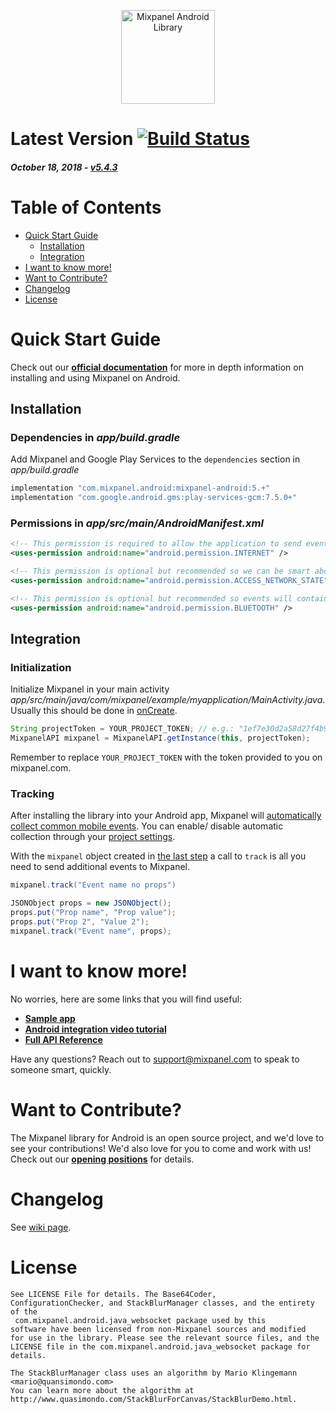 <p align="center">
  <img src="https://github.com/mixpanel/mixpanel-android/blob/assets/mixpanel.png?raw=true" alt="Mixpanel Android Library" height="150"/>
</p>

# Latest Version [![Build Status](https://travis-ci.org/mixpanel/mixpanel-android.svg)](https://travis-ci.org/mixpanel/mixpanel-android)

##### _October 18, 2018_ - [v5.4.3](https://github.com/mixpanel/mixpanel-android/releases/tag/v5.4.3)

# Table of Contents

<!-- MarkdownTOC -->

- [Quick Start Guide](#quick-start-guide)
    - [Installation](#installation)
    - [Integration](#integration)
- [I want to know more!](#i-want-to-know-more)
- [Want to Contribute?](#want-to-contribute)
- [Changelog](#changelog)
- [License](#license)

<!-- /MarkdownTOC -->

<a name="quick-start-guide"></a>
# Quick Start Guide

Check out our **[official documentation](https://mixpanel.com/help/reference/android)** for more in depth information on installing and using Mixpanel on Android.

<a name="installation"></a>
## Installation

### Dependencies in *app/build.gradle*

Add Mixpanel and Google Play Services to the `dependencies` section in *app/build.gradle*

```gradle
implementation "com.mixpanel.android:mixpanel-android:5.+"
implementation "com.google.android.gms:play-services-gcm:7.5.0+"
```

### Permissions in *app/src/main/AndroidManifest.xml*

```xml
<!-- This permission is required to allow the application to send events and properties to Mixpanel -->
<uses-permission android:name="android.permission.INTERNET" />

<!-- This permission is optional but recommended so we can be smart about when to send data  -->
<uses-permission android:name="android.permission.ACCESS_NETWORK_STATE" />

<!-- This permission is optional but recommended so events will contain information about bluetooth state -->
<uses-permission android:name="android.permission.BLUETOOTH" />
```

<a name="integration"></a>
## Integration

### Initialization

Initialize Mixpanel in your main activity *app/src/main/java/com/mixpanel/example/myapplication/MainActivity.java*. Usually this should be done in [onCreate](https://developer.android.com/reference/android/app/Activity.html#onCreate(android.os.Bundle)).

```java
String projectToken = YOUR_PROJECT_TOKEN; // e.g.: "1ef7e30d2a58d27f4b90c42e31d6d7ad" 
MixpanelAPI mixpanel = MixpanelAPI.getInstance(this, projectToken);
```
Remember to replace `YOUR_PROJECT_TOKEN` with the token provided to you on mixpanel.com.

### Tracking

After installing the library into your Android app, Mixpanel will <a href="https://mixpanel.com/help/questions/articles/which-common-mobile-events-can-mixpanel-collect-on-my-behalf-automatically" target="_blank">automatically collect common mobile events</a>. You can enable/ disable automatic collection through your <a href="https://mixpanel.com/help/questions/articles/how-do-i-enable-common-mobile-events-if-i-have-already-implemented-mixpanel" target="_blank">project settings</a>.

With the `mixpanel` object created in [the last step](#integration) a call to `track` is all you need to send additional events to Mixpanel.

```java
mixpanel.track("Event name no props")

JSONObject props = new JSONObject();
props.put("Prop name", "Prop value");
props.put("Prop 2", "Value 2");
mixpanel.track("Event name", props);
```

<a name="i-want-to-know-more"></a>
# I want to know more!

No worries, here are some links that you will find useful:
* **[Sample app](https://github.com/mixpanel/sample-android-mixpanel-integration)**
* **[Android integration video tutorial](https://www.youtube.com/watch?v=KcpOa93eSVs)**
* **[Full API Reference](http://mixpanel.github.io/mixpanel-android/index.html)**

Have any questions? Reach out to [support@mixpanel.com](mailto:support@mixpanel.com) to speak to someone smart, quickly.

<a name="want-to-contribute"></a>
# Want to Contribute?

The Mixpanel library for Android is an open source project, and we'd love to see your contributions!
We'd also love for you to come and work with us! Check out our **[opening positions](https://mixpanel.com/jobs/#openings)** for details.

<a name="changelog"></a>
# Changelog

See [wiki page](https://github.com/mixpanel/mixpanel-android/wiki/Changelog).

<a name="license"></a>
# License

```
See LICENSE File for details. The Base64Coder,
ConfigurationChecker, and StackBlurManager classes, and the entirety of the
 com.mixpanel.android.java_websocket package used by this
software have been licensed from non-Mixpanel sources and modified
for use in the library. Please see the relevant source files, and the
LICENSE file in the com.mixpanel.android.java_websocket package for details.

The StackBlurManager class uses an algorithm by Mario Klingemann <mario@quansimondo.com>
You can learn more about the algorithm at
http://www.quasimondo.com/StackBlurForCanvas/StackBlurDemo.html.
```
